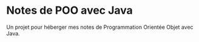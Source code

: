 # Notes de POO avec Java

Un projet pour héberger mes notes de Programmation Orientée Objet avec Java.